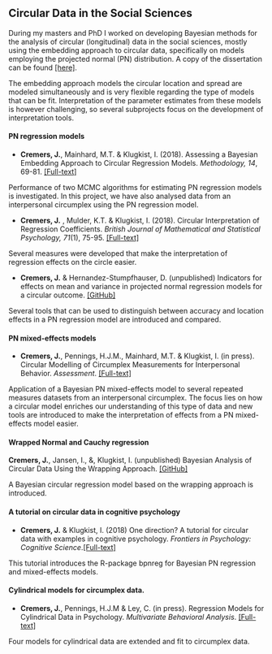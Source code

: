 ## Circular Data in the Social Sciences

During my masters and PhD I worked on developing Bayesian methods for the
analysis of circular (longitudinal) data in the social sciences, mostly using
the embedding approach to circular data, specifically on models employing the
projected normal (PN) distribution. A copy of the dissertation can be found [[here]](https://dspace.library.uu.nl/handle/1874/380364).

The embedding approach models the circular location and spread are modeled
simultaneously and is very flexible regarding the type of models that can be
fit. Interpretation of the parameter estimates from these models is however
challenging, so several subprojects focus on the development of interpretation
tools.


#### PN regression models

- **Cremers, J.**, Mainhard, M.T. \&  Klugkist, I. (2018). Assessing a Bayesian Embedding Approach to Circular Regression Models. *Methodology, 14*, 69-81. [[Full-text]](https://doi.org/10.1027/1614-2241/a000147) 

Performance of two MCMC algorithms for estimating PN regression models is
investigated. In this project, we have also analysed data from an interpersonal
circumplex using the PN regression model.

 - **Cremers, J.** , Mulder, K.T. & Klugkist, I. (2018). Circular Interpretation of Regression Coefficients. *British Journal of Mathematical and Statistical Psychology, 71*(1), 75-95. [[Full-text]](https://doi.org/10.1111/bmsp.12108)
 
Several measures were developed that make the interpretation of regression
effects on the circle easier.

- **Cremers, J.** & Hernandez-Stumpfhauser, D. (unpublished) Indicators for effects on mean and variance in projected normal regression models for a circular outcome. [[GitHub]](https://github.com/joliencremers/Data-Archive-Accuracy-Effect-PN-Models)

Several tools that can be used to distinguish between accuracy and location
effects in a PN regression model are introduced and compared.


#### PN mixed-effects models
- **Cremers, J.**, Pennings, H.J.M., Mainhard, M.T. & Klugkist, I. (in press). Circular Modelling of Circumplex Measurements for Interpersonal Behavior. *Assessment*. [[Full-text]](https://doi.org/10.1080/00273171.2019.1693332)

Application of a Bayesian PN mixed-effects model to several repeated measures
datasets from an interpersonal circumplex. The focus lies on how a circular
model enriches our understanding of this type of data and new tools are
introduced to make the interpretation of effects from a PN mixed-effects model
easier.


#### Wrapped Normal and Cauchy regression

**Cremers, J.**, Jansen, I., &, Klugkist, I. (unpublished) Bayesian Analysis of Circular Data Using the Wrapping Approach. [[GitHub]](https://github.com/joliencremers/regression_wrapping)

A Bayesian circular regression model based on the wrapping approach is introduced. 


#### A tutorial on circular data in cognitive psychology

- **Cremers, J.** & Klugkist, I. (2018) One direction? A tutorial for circular data with examples in cognitive psychology. *Frontiers in Psychology: Cognitive Science*.[[Full-text]](https://doi.org/10.3389/fpsyg.2018.02040)

This tutorial introduces the R-package bpnreg for Bayesian PN regression and
mixed-effects models.


#### Cylindrical models for circumplex data.

- **Cremers, J.**, Pennings, H.J.M & Ley, C. (in press). Regression Models for Cylindrical Data in Psychology. *Multivariate Behavioral Analysis*. [[Full-text]](https://doi.org/10.1080/00273171.2019.1693332)

Four models for cylindrical data are extended and fit to circumplex data.

